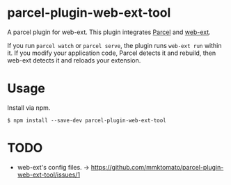 # parcel-plugin-web-ext-tool
A parcel plugin for web-ext. This plugin integrates [Parcel](https://parceljs.org/) and [web-ext](https://github.com/mozilla/web-ext).

If you run `parcel watch` or `parcel serve`, the plugin runs `web-ext run` within it. If you modify your application code, Parcel detects it and rebuild, then web-ext detects it and reloads your extension.

# Usage
Install via npm.

```
$ npm install --save-dev parcel-plugin-web-ext-tool
```

# TODO
* web-ext's config files. -> https://github.com/mmktomato/parcel-plugin-web-ext-tool/issues/1
